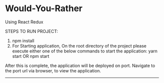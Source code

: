 # Would-You-Rather

Using React Redux

STEPS TO RUN PROJECT:

1. npm install
2. For Starting application,
   On the root directory of the project please execute either one of the below commands to start the application:
   yarn start
   OR
   npm start

After this is complete, the application will be deployed on port. Navigate to the port url via browser, to view the application.

---
